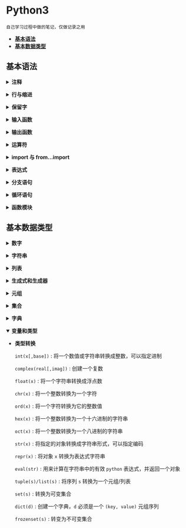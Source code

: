 # **Python3**
    自己学习过程中做的笔记，仅做记录之用

  - [**基本语法**](#基本语法)
  - [**基本数据类型**](#基本数据类型)

## **基本语法**

<b><details><summary>注释</summary></b>

- **单行注释以 ` # ` 开头**

```python
# Here are the comments
```

- **多行注释以 三个单引号（` ''' `） 或 三个双引号（`""""`） 开头和结尾，但首尾使用的应该相同**

```python
'''
This is a mulyiline comment
used in Python
'''

"""
This is a mulyiline comment
used in Python
"""

```

</details>

<b><details><summary>行与缩进</summary></b>

- **空行**，函数之间或类的方法之间用空行分隔，表示一段新的代码的开始。类和函数入口之间也用一行空行分隔，以突出函数入口的开始。

- **缩进**，`python` 使用缩进来表示代码块，缩进的空格数是可变的，但是同一个代码块的语句必须包含相同的缩进空格数

```python
if True :
    print("True")
else :
    print("False")
```
- **多行语句**，`python` 中如果一行语句过长，可以用反斜杠 (\) 实现多行语句，在 '()' `[]` '{}'中的多行语句，不需要反斜杠 (\)
```python
print(" hello \
        world \
        !")
```
- **同一行显示多条语句**，`python` 可以同一行中使用多条语句，语句之间使用`;` 分割

</details>

<b><details><summary>保留字</summary></b>

- **`Python` 的标准库提供了一个 `keyword` 模块，可以输出当前版本的所有关键字**

```python
import keyword
keyword.kwlist

# 结果
['False', 'None', 'True', 'and', 'as', 'assert', 'async',
'await', 'break', 'class', 'continue', 'def', 'del', 'elif',
'else', 'except', 'finally', 'for', 'from', 'global', 'if',
'import', 'in', 'is', 'lambda', 'nonlocal', 'not', 'or',
'pass', 'raise', 'return', 'try', 'while', 'with', 'yield']
```
</details>

<b><details><summary>输入函数</summary></b>

- **input() 函数从控制台获得用户输入，获取的用户输入以字符串形式保存在<变量>中**

```python
# <变量> = input (<提示性文字>)
val  = input("please input")
```

</details>

<b><details><summary>输出函数</summary></b>

- **print() 用来输出字符信息，或以字符串形式输出变量**
- **print() 用 `%` 选择需要输出的变量**
- **print() 默认输出是换行的，如果要实现不换行需要在末尾加上 `end=""`**

```python
a = 5.2
print("a = %.2f"%a)
```

</details>

<b><details><summary>运算符</summary></b>

| 运算符                                                        | 描述                           |
| ------------------------------------------------------------ | ------------------------------|
| `[]` `[:]`                                                   | 下标，切片                      |
| `**`                                                         | 指数                           |
| `~` `+` `-`                                                  | 按位取反, 正负号                 |
| `*` `/` `%` `//`                                             | 乘，除，模，整除                 |
| `+` `-`                                                      | 加，减                         |
| `>>` `<<`                                                    | 右移，左移                     | 
| `&`                                                          | 按位与                         |
| `^` `\|`                                                     | 按位异或，按位或               |
| `<=` `<` `>` `>=`                                            | 小于等于，小于，大于，大于等于 |
| `==` `!=`                                                    | 等于，不等于                   |
| `is`  `is not`                                               | 身份运算符                     |
| `in` `not in`                                                | 成员运算符                     |
| `not` `or` `and`                                             | 逻辑运算符                     |
| `=``+=``-=``*=``/=``%=``//=``**=` `&=` `|=` `^=` `>>=` `<<=` | （复合）赋值运算符             |

</details>

<b><details><summary>import 与 from...import</summary></b>
- 在 `python` 中使用 `import` 或者 `from...import` 来导入相应的模块
- 将整个模块 `(somemodule)` 导入，格式为 `import somemodule` 
- 从某个模块中导入某个函数，格式为 `from somemodule import somefunction`
- 从某个模块中导入多个函数，格式为 `from somemodule import firstfunc, secondfunc, thirdfunc`
- 将某个模块中的全部函数导入，格式为 `from somemodule import *`
</details>

<b><details><summary>表达式</summary></b>

- **字符串操作**
    - 操作符 `+` 可以实现两个字符串的连接操作
    - 字符串可理解为字节序列，若长度为 `L`, 第一个字节索引为 `0` 或 `-L`，最后一个字节索引为 `L-1` 或 `-1`
    - 以区间形式获得字符串的子串，左闭右开
    ```python
    tIndex = "python"
    tIndex[4]
    #   'o'
    tIndex[-4]
    #   't'
    tIndex[1:-2]
    #   'yth'
    ```

- **赋值操作**
    - 普通赋值操作
    ```python
    f = 1
    ```

    - 同步赋值操作
    <变量 1>,...,<变量 N> = <表达式 1>,...<表达式 N>
    ```python
    # 交换两个数 x 和 y 的值
    # 普通         同步
    t = x    |
    x = y    |  x,y = y,x
    y = t    |

    ```

</details>

<b><details><summary>分支语句</summary></b>
```python
if <条件 1 成立> :
    <表达式 1>
elif <条件 2 成立> :
    <表达式 2>
......
else :
    <表达式 N>
```

</details>

<b><details><summary>循环语句</summary></b>

- **`while` 循环**
```python
# while <判断条件> :
#    <表达式>

# 循环执⾏行行三次 print counter = 0
counter = 0
while counter < 3 :
    print (count)
    counter += 1
# 运行结果
0
1
2
```

- **`while` 循环使用 else 语句**, 在 `while … else` 在条件语句为 `false` 时执行 `else` 的语句块，可以使用 `break` 来提前终止循环
```python

counter = 0
while counter < 3 :
    print("counter < 3")
    counter += 1
else :
    print("counter > 3")
    counter += 1
# 运行结果
counter < 3
counter > 3

```

- **`for` 循环**

```python
# for i in range (<计数值>) :
#    <表达式>

# 遍历字符串的每一个字符
a = "hello"
for c in a :
    print(c)
# 执行结果
h
e
l
o

# 遍历列表中的每一个元素
a = [1, 2, 3, 4]
for item in a :
    print(item)
# 执行结果
1
2
3
4

# 遍历字典中所有的 key-value
a = {'ip' : '127.0.0.1', 'port' : '80'}
for key in a :
    print(key, a[key])
# 执行结果
ip 127.0.0.1
port 80
```
- **`range` 函数**, 内建函数 `range` 能够生成一个数字组成的列表，方便进⾏ `for` 循环遍历，`range` 函数有三个参数。前两个参数分别表示了⼀个前闭后开的区间。第三个参数表示 `step`, 即每次迭代的步长
```python

# 遍历区间 [0, 5)
for i in range(5) :
    print(i)
# 运行结果
0
1
2
3
4

# 遍历区间 [0, 5), 也可以直接指定区间
for i in range(0, 5) :
    print(i)
# 运行结果
0
1
2
3
4

# 遍历区间 [0, 10) 中的偶数
for i in range(0, 10, 2) :
    print(i)
# 运行结果
0
2
4
6
8

# 也可以为负数， 遍历区间 [-10, -15)
for i in range(-10, -15, -1) :
    print(i)
# 运行结果
-10
-11
-12
-13
-14
```

</details>

<b><details><summary>函数模块</summary></b>

- **定义函数**
```python
# Python 中用 def 关键字来定义函数
def function() :
    print("function")
```
- **用模块管理函数**，`python` 中每个文件代表了一个模块(module)，在不同的模块中可以有同名的函数，在使用函数的时候通过 `import` 关键字导入指定的模块就可以区分到底要使用的是哪个模块中的 `foo` 函数
```python
# module1.py
def foo():
    print("module1.py")
# module2.py
def foo():
    print("module2.py")

# 不用导入时机的不同效果
# main.py
from module1 import foo
foo()   # module1.py
from module2 import foo
foo()   # module2.py

# main.py
from module1 import foo
from module2 import foo
foo()   #module2.py  调用的是最后导入的

# main.py
import module1 as m1 
import module2 as m2
m1.foo()    #module1.py
m2.foo()    #module2.py
```
- 如果导入的模块除了定义函数之外还中有可以执行代码，那么 `python` 解释器在导入这个模块时就会执行这些代码，事实上我们可能并不希望如此，因此如果在模块中编写了执行代码，最好是将这些执行代码放入如下所示的条件中，这样的话除非直接运行该模块， `if` 条件下的这些代码是不会执行的，因为只有直接执行的模块的名字才是 `__main__`
```python
# module.py
def foo():
    print("module")
# __name__ 是 python 中一个隐含的变量它代表了模块的名字
# 只有被 python 解释器直接执行的模块的名字才是 __main__
if __name__ == "__main__":
    print("__main__")

# test.py
import module
foo()   # 只会输出 “module”, 不会输出上面的 “__main__”
```
</details>

## **基本数据类型**

<b><details><summary>数字</summary></b>

- `python3` 支持 `int`，`float`，`bool`，`complex（复数）`
- 在 `python3` 中，只有一种整数类型 `int`，表示为长整型，没有 `python2` 中的 `long`
- 内置的 `type()` 函数可以查询变量所指的对象类型，还可以用 `isinstance()` 来判断。两者的区别：
  - `type()` 不会认为子类是一种父类类型
  - `isinstance()` 会认为子类是一种父类类型

```python
a, b, c, d = 32, 5.5, True, 4+3j
print(type(a), type(b), type(c), type(d))
# <class 'int'> <class 'float'> <class 'bool'> <class 'complex'>
print(isinstance(a, int))
print(isinstance(b, float))
print(isinstance(c, bool))
print(isinstance(d, complex))
# True
# True
# True
# True
class A :
    pass
class B(A) :
    pass
print(isinstance(A(), A))
# True
print(type(A()) == A)
# True
print(isinstance(B(), A))
# True
print(type(B()) == A)
# False
```
- 当指定一个值时， `Number` 对象就会被创建

```python
var1 = 1
var2 = 2.2
var3 = 3
```
- 可以使用 `del` 语句删除一些对象的引用，`del` 可以删除单个或多个对象

```python
del var1
del var2, var3
``` 

- 数值运算
  
```python
5 / 2     # 除法，得到一个浮点数
# 2.5
5 // 2    # 除法，得到一个整数
# 2
5 ** 2    # 乘方
# 25
```

- 注意
  - `python` 可以同时为多个变量赋值，如 `a, b = 1, 2`
  - 一个变量可以通过赋值指向不同类型的对象
  - 在混合运算时，`python` 会把整型转化为浮点数


</details>

<b><details><summary>字符串</summary></b>

- 单个或多个字符用单引号或者双引号包围起来，以三个双引号或者单引号开头的字符可以折行
```python
s1 = 'hello, world!'
s2 = "hello, world!"
s3 = """
hello,
world!
"""
s4 = '''
hello,
world!
'''
```
- 可以在字符串中使用 `\` 来表示转义
  - 要表示 `\` 需要写成 `\\`  
  - 要表示 `‘` 需要写成 `\'`
  - `\` 后面跟一个八进制或者十六进制数来表示字符
  - 可以跟 `Unicode` 字符编码来表示字符
  - 如果不希望字符串中的 `\` 表示转义，可以通过在字符串最前面加上字母 `r` 来说明

```python
s1 = "\'\\"
s2 = "\141\x63\u0065"
s3 = r"\'hello, world!"
```

- 可以使用 `+` 进行拼接，使用 `*` 运算符重复字符串的内容，使用 `in` 和 `not in` 来判断一个字符串是否包含另外一个字符串（成员运算），也可以用 `[]` 和 `[:]` 运算符从字符串取出某个字符或某些字符（切片运算）

```python
# 字符串切片格式
# 变量[头下标:尾下标] （左闭右开）
# 从后面索引 ：  -6  -5  -4  -3  -2  -1
# 从前面索引 ：   0   1   2   3   4   5 
#             +---+---+---+---+---+---+
#             | a | b | c | d | e | f |
#             +---+---+---+---+---+---+
# 从前面截取 ： :   1   2   3   4   5   :
# 从后面截取 ： :  -5  -4  -3  -2  -1   :

str = "abcdef"
print(str)
# abcdef
print(str[0:-1])
# abcde
print(str[str[2:]])
# cdef
print(str + "Test")
# abcdefTest
print(str * 2)
# abcdefabcdef
```
- 格式化输出字符串

```python
a, b = 2, 10
print("%d + %d = %d" % (a, b, a * b))

# 也可以用字符串提供的方法实现输出
print('{0} * {1} = {2}'.format(a, b, a * b))

# python3.6 以后可以直接在字符串前面加上 f 
print(f"{a} * {b} = {a * b}")
```

</details>

<b><details><summary>列表</summary></b>
- 列表可以完成大多数集合类的数据结构实现。列表中元素的类型可以不相同，它支持数字，字符串甚至可以包含列表（所谓嵌套）
- 列表是写在方括号 `[]` 之间、用逗号分隔开的元素列表
- 和字符串一样，列表同样可以被索引和截取，列表被截取后返回一个包含所需元素的新列表
- `python` 列表截取可以接收第三个参数，参数的作用是截取的步长

```python
# 定义
list1 = [1, 2, 3, 4, 5]

# * 代表元素的重复
list2 = ["M"] * 3 # ["M", "M", "M"]

# + 是列表连接运算符
list3 = ["abcd", "23", 333, 7.25]
list4 = ["M"] * 3
list5 = list3 + list4
# ['abcd', '23', 333, 7.25, 'M', 'M', 'M']

# 计算列表长度（元素个数）
len(list1)

# 通过enumerate函数处理列表之后再遍历可以同时获得元素索引和值
for index, elem in enumerate(list1):
    print(index, elem)

# 操作 list 中的元素
list1 = [1, 2, 3, 4, 5]

# 添加
list1.append(200)
list1.insert(1, 1200)

# 排序，直接在列表对象上排序
list1.sort(reverse=True)

# 排序，sorted 函数返回列表排序后的拷贝不会影响传入的列表
list2 = sorted(list1, reverse=True)

# 通过 key 关键字参数指定根据字符串长度进行排序而不是默认的字母表排序
list3 = sorted(list1, key=len)

# 截取
list1 = ["c", "h", "e", "l", "l", "o"]
print(list1[1 : 4 : 2])

```

</details>

<b><details><summary>生成式和生成器</summary></b>

```python
# 可以使用列表的生成式语法来创建列表
f = [x for x in range(1, 10)]
# [1, 2, 3, 4, 5, 6, 7, 8, 9] 

f = [x + y for x in "ABC" for y in "123"]
# ['A1', 'A2', 'A3', 'B1', 'B2', 'B3', 'C1', 'C2', 'C3']

# 用列表的生成表达式语法创建列表容器
# 用这种语法创建列表之后元素已经准备就绪所以需要耗费较多的内存空间
f = [x ** 2 for x in range(1, 10)]
print(sys.getsizeof(f))
print(f)

# 通过下面的代码创建一个生成器对象
# 通过生成器可以获取到数据但它不占用额外的空间存储数据
# 每次需要数据的时候就通过内部的运算得到数据(需要花费额外的时间)
f = (x ** 2 for x in range(1, 10))
print(sys.getsizeof(f))  # 相比生成式生成器不占用存储数据的空间
print(f)
for val in f:
    print(val)

# 使用 yield 将普通函数改造成生成器函数
# fib 是一个生成斐波那契数列的生成器
def fib(n):
    a, b = 0, 1
    for _ in range(n):
        a, b = b, a + b
        yield a

def main():
    for val in fib(20):
        print(val)

if __name__ == '__main__':
    main()
```
</details>

<b><details><summary>元组</summary></b>

- `python` 中的元组与列表类似也是一种容器数据类型，可以用一个变量（对象）来存储多个数据，不同之处在于元组的元素不能修改。顾名思义，我们把多个元素组合到一起就形成了一个元组，所以它和列表一样可以保存多条数据

- 特点：
  - 元组中的元素是无法修改的，事实上我们在项目中尤其是多线程环境（后面会讲到）中可能更喜欢使用的是那些不变对象（一方面因为对象状态不能修改，所以可以避免由此引起的不必要的程序错误，简单的说就是一个不变的对象要比可变的对象更加容易维护；另一方面因为没有任何一个线程能够修改不变对象的内部状态，一个不变对象自动就是线程安全的，这样就可以省掉处理同步化的开销。一个不变对象可以方便的被共享访问）。所以结论就是：如果不需要对元素进行添加、删除、修改的时候，可以考虑使用元组，当然如果一个方法要返回多个值，使用元组也是不错的选择
  - 元组在创建时间和占用的空间上面都优于列表。可以使用 `sys` 模块的`getsizeof` 函数来检查存储同样的元素的元组和列表各自占用了多少内存空间

- 元组也可以被索引和切片，方法一样
- 元组也可以使用 `+` 操作符进行拼接

```python
# 定义元组
t = ("h", "e", "l", "l", "o", 1, 2, True)
tup = (20,)   # 一个 Number 元素，需要在元素后面添加逗号

# 获取元组中元素
print(t[0])

# 遍历元组中元素
for member in t :
    print(member)

# 重新给元组赋值
t[0] = "111" # TypeError: 'tuple' object does not support item assignment


# 变量 t 重新引用了新的元组，原来的元组将会被垃圾回收
t = ("123")
t = ("hello", 3, False)

# 将元组转换为列表
l1 = list(t)

# 将列表转化为元组
l2 = ["apple", "banana"]
t2 = tuple(l2)
print(t2)
```
</details>

<b><details><summary>集合</summary></b>

- 集合 `（set）` 是由一个或数个形态各异的大小整体组成的，构成集合的事物或对象称作元素或是成员
- `python` 中的集合和数学上的集合是一致的，不允许有重复元素，而且可以进行交集、并集、差集等运算
- 可以使用大括号 `{}` 或者 `set()` 函数创建集合，注意：创建一个空集合必须用 `set()` 而不是 `{}`，因为 `{}` 是用来创建一个空字典

```python

# 创建集合
parame1 = {1, 2, 3, 4}
parame2 = set("hello, world")

# 创建集合的构造语法
set2 = set{range(1, 10)}
set3 = set{range(1, 0, 4, 3)}

# 创建集合的推导式语法
set4 = {num for num in range(1, 10) if num % 3 == 0 or num % 5 == 0}
# {9, 3, 5, 6}

# 向集合中添加删除元素
set4.add(4)
set4.update([2, 999])
set4.discard(5)
if 4 in set4 :
    set4.remove(4)
set4.pop()

# 集合的成员、交集、并集、差集等运算
set1 = {1, 2, 3, 4}
set1 = {3, 4, 5, 6}
print(set1 & set2)
# print(set1.intersection(set2))
print(set1 | set2)
# print(set1.union(set2))
print(set1 - set2)
# print(set1.difference(set2))
print(set1 ^ set2)
# print(set1.symmetric_difference(set2))
# 判断子集和超集
print(set2 <= set1)
# print(set2.issubset(set1))
print(set3 <= set1)
# print(set3.issubset(set1))
print(set1 >= set2)
# print(set1.issuperset(set2))
print(set1 >= set3)
# print(set1.issuperset(set3))
```
</details>

<b><details><summary>字典</summary></b>

- 字典是另一种可变容器模型，python中的字典跟我们生活中使用的字典是一样一样的，它可以存储任意类型对象，与列表、集合不同的是，字典的每个元素都是由一个键和一个值组成的“键值对”，键和值通过冒号分开

- 列表是有序的对象集合，字典是无序的对象集合。两者之间的区别在于：字典当中的元素是通过键来存取的，而不是通过偏移存取

- 字典是一种映射类型，字典用 `{}` 标识，它是一个无序的 `键(key) : 值(value)` 的集合

- 在同一个字典中，`键(key)` 必须是唯一的

```python

# 创建字典
scores = {"Name" : "Will", "Age" : 18}

# 创建字典的构造器语法
items1 = dict(A = "a", B = "b", C = True, D = 1)

# 通过zip函数将两个序列压缩成字典
items2 = dict(zip(['a', 'b', 'c'], '123'))
# {'a': '1', 'b': '2', 'c': '3'}

# 通过键可以获取字典中对应的值
print(scores["Name"])
# get方法也是通过键获取对应的值，但是 get 方法可以设置默认值，如果指定键的值不存在时，返回该默认值
print(scores.get("Name"))
print(scores.get("N", "Not Found"))

# 遍历字典
for key in scores : 
    print(f"{key} : {scores[key]}")

# 输出所有键
print(scores.keys())

# 输出所有值
print(scores.values())

# 更新字典中的元素
scores["Age"] = 20
scores.update(name = "M", Age = 20)

# 删除字典中的元素
scores.popitem()
scores.pop("Name", "Will")

# 清空字典
scores.clear()
```
</details>

<b><details open><summary>变量和类型</summary></b>

- **类型转换**

  `int(x[,base])` : 将一个数值或字符串转换成整数，可以指定进制

  `complex(real[,imag])` : 创建一个复数

  `float(x)` : 将一个字符串转换成浮点数

  `chr(x)` : 将一个整数转换为一个字符

  `ord(x)` : 将一个字符转换为它的整数值

  `hex(x)` : 将一个整数转换为一个十六进制的字符串

  `oct(x)` : 将一个整数转换为一个八进制的字符串

  `str(x)` : 将指定的对象转换成字符串形式，可以指定编码

  `repr(x)` : 将对象 `x` 转换为表达式字符串

  `eval(str)` : 用来计算在字符串中的有效 `python` 表达式，并返回一个对象

  `tuple(s)/list(s)` : 将序列 `s` 转换为一个元组/列表

  `set(s)` : 转换为可变集合
  
  `dict(d)` : 创建一个字典，`d` 必须是一个 `(key, value)` 元组序列

  `frozenset(s)` : 转变为不可变集合

</details>